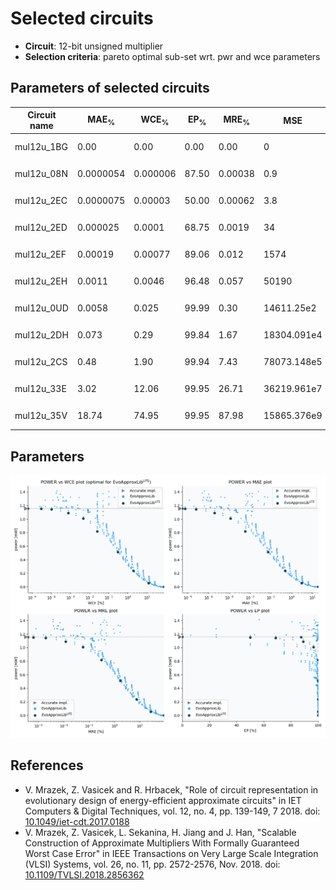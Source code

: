 
Selected circuits
===================
 - **Circuit**: 12-bit unsigned multiplier
 - **Selection criteria**: pareto optimal sub-set wrt. pwr and wce parameters

Parameters of selected circuits
----------------------------

| Circuit name | MAE<sub>%</sub> | WCE<sub>%</sub> | EP<sub>%</sub> | MRE<sub>%</sub> | MSE | Download |
| --- |  --- | --- | --- | --- | --- | --- | 
| mul12u_1BG | 0.00 | 0.00 | 0.00 | 0.00 | 0 |   [[Verilog<sub>PDK45</sub>](mul12u_1BG_pdk45.v)] [[C](mul12u_1BG.c)] |
| mul12u_08N | 0.0000054 | 0.000006 | 87.50 | 0.00038 | 0.9 |   [[Verilog<sub>PDK45</sub>](mul12u_08N_pdk45.v)] [[C](mul12u_08N.c)] |
| mul12u_2EC | 0.0000075 | 0.00003 | 50.00 | 0.00062 | 3.8 |   [[Verilog<sub>PDK45</sub>](mul12u_2EC_pdk45.v)] [[C](mul12u_2EC.c)] |
| mul12u_2ED | 0.000025 | 0.0001 | 68.75 | 0.0019 | 34 |   [[Verilog<sub>PDK45</sub>](mul12u_2ED_pdk45.v)] [[C](mul12u_2ED.c)] |
| mul12u_2EF | 0.00019 | 0.00077 | 89.06 | 0.012 | 1574 |   [[Verilog<sub>PDK45</sub>](mul12u_2EF_pdk45.v)] [[C](mul12u_2EF.c)] |
| mul12u_2EH | 0.0011 | 0.0046 | 96.48 | 0.057 | 50190 |   [[Verilog<sub>PDK45</sub>](mul12u_2EH_pdk45.v)] [[C](mul12u_2EH.c)] |
| mul12u_0UD | 0.0058 | 0.025 | 99.99 | 0.30 | 14611.25e2 |   [[Verilog<sub>PDK45</sub>](mul12u_0UD_pdk45.v)] [[C](mul12u_0UD.c)] |
| mul12u_2DH | 0.073 | 0.29 | 99.84 | 1.67 | 18304.091e4 |   [[Verilog<sub>PDK45</sub>](mul12u_2DH_pdk45.v)] [[C](mul12u_2DH.c)] |
| mul12u_2CS | 0.48 | 1.90 | 99.94 | 7.43 | 78073.148e5 |   [[Verilog<sub>PDK45</sub>](mul12u_2CS_pdk45.v)] [[C](mul12u_2CS.c)] |
| mul12u_33E | 3.02 | 12.06 | 99.95 | 26.71 | 36219.961e7 |   [[Verilog<sub>PDK45</sub>](mul12u_33E_pdk45.v)] [[C](mul12u_33E.c)] |
| mul12u_35V | 18.74 | 74.95 | 99.95 | 87.98 | 15865.376e9 |  [[Verilog<sub>generic</sub>](mul12u_35V.v)]  [[C](mul12u_35V.c)] |
    
Parameters
--------------
![Parameters figure](fig.png)

References
--------------
   - V. Mrazek, Z. Vasicek and R. Hrbacek, "Role of circuit representation in evolutionary design of energy-efficient approximate circuits" in IET Computers & Digital Techniques, vol. 12, no. 4, pp. 139-149, 7 2018. doi: [10.1049/iet-cdt.2017.0188](https://dx.doi.org/10.1049/iet-cdt.2017.0188)
   - V. Mrazek, Z. Vasicek, L. Sekanina, H. Jiang and J. Han, "Scalable Construction of Approximate Multipliers With Formally Guaranteed Worst Case Error" in IEEE Transactions on Very Large Scale Integration (VLSI) Systems, vol. 26, no. 11, pp. 2572-2576, Nov. 2018. doi: [10.1109/TVLSI.2018.2856362](https://dx.doi.org/10.1109/TVLSI.2018.2856362)

             